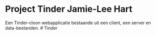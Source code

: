 # Project Tinder Jamie-Lee Hart

Een Tinder-cloon webapplicatie bestaande uit een client, een server en data-bestanden.
#   T i n d e r  
 